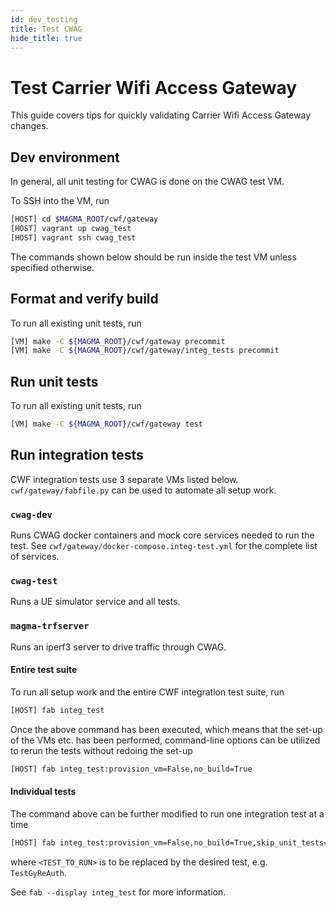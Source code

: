 ```yaml
---
id: dev_testing
title: Test CWAG
hide_title: true
---
```


# Test Carrier Wifi Access Gateway

This guide covers tips for quickly validating Carrier Wifi Access Gateway changes.

## Dev environment

In general, all unit testing for CWAG is done on the CWAG test VM.

To SSH into the VM, run

```bash
[HOST] cd $MAGMA_ROOT/cwf/gateway
[HOST] vagrant up cwag_test
[HOST] vagrant ssh cwag_test
```

The commands shown below should be run inside the test VM unless specified otherwise.

## Format and verify build

To run all existing unit tests, run

```bash
[VM] make -C ${MAGMA_ROOT}/cwf/gateway precommit
[VM] make -C ${MAGMA_ROOT}/cwf/gateway/integ_tests precommit
```

## Run unit tests

To run all existing unit tests, run

```bash
[VM] make -C ${MAGMA_ROOT}/cwf/gateway test
```

## Run integration tests

CWF integration tests use 3 separate VMs listed below.
`cwf/gateway/fabfile.py` can be used to automate all setup work.

### `cwag-dev`

Runs CWAG docker containers and mock core services needed to run the test.
See `cwf/gateway/docker-compose.integ-test.yml` for the complete list of services.

### `cwag-test`

Runs a UE simulator service and all tests.

### `magma-trfserver`

Runs an iperf3 server to drive traffic through CWAG.

#### Entire test suite

To run all setup work and the entire CWF integration test suite, run

```bash
[HOST] fab integ_test
```

Once the above command has been executed, which means that the set-up of the VMs etc. has been
performed, command-line options can be utilized to rerun the tests without redoing the set-up

```bash
[HOST] fab integ_test:provision_vm=False,no_build=True
```

#### Individual tests

The command above can be further modified to run one integration test at a time

```bash
[HOST] fab integ_test:provision_vm=False,no_build=True,skip_unit_tests=True,test_re=<TEST_TO_RUN>
```

where `<TEST_TO_RUN>` is to be replaced by the desired test, e.g. `TestGyReAuth`.

See `fab --display integ_test` for more information.
